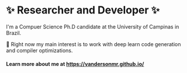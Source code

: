 # ✨ Researcher and Developer ✨

I'm a Compuer Science Ph.D candidate at the University of Campinas in Brazil. 

🤔 Right now my main interest is to work with deep learn code generation and compiler optimizations.

#### Learn more about me at https://vandersonmr.github.io/
<!--
**vandersonmr/vandersonmr** is a ✨ _special_ ✨ repository because its `README.md` (this file) appears on your GitHub profile.

Here are some ideas to get you started:

- 🔭 I’m currently working on ...
- 🌱 I’m currently learning ...
- 👯 I’m looking to collaborate on ...
- 🤔 I’m looking for help with ...
- 💬 Ask me about ...
- 📫 How to reach me: ...
- 😄 Pronouns: ...
- ⚡ Fun fact: ...
-->
